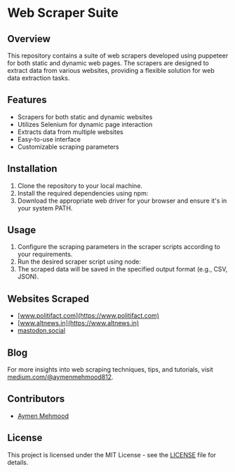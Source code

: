 # Web Scraper Suite 

## Overview
This repository contains a suite of web scrapers developed using puppeteer for both static and dynamic web pages. The scrapers are designed to extract data from various websites, providing a flexible solution for web data extraction tasks.

## Features
- Scrapers for both static and dynamic websites
- Utilizes Selenium for dynamic page interaction
- Extracts data from multiple websites
- Easy-to-use interface
- Customizable scraping parameters


## Installation
1. Clone the repository to your local machine.
2. Install the required dependencies using npm:
3. Download the appropriate web driver for your browser and ensure it's in your system PATH.

## Usage
1. Configure the scraping parameters in the scraper scripts according to your requirements.
2. Run the desired scraper script using node:
3. The scraped data will be saved in the specified output format (e.g., CSV, JSON).

## Websites Scraped
- [www.politifact.com](https://www.politifact.com)
- [www.altnews.in](https://www.altnews.in)
- [mastodon.social](https://mastodon.social/explore)

## Blog
For more insights into web scraping techniques, tips, and tutorials, visit [medium.com/@aymenmehmood812](https://medium.com/@aymenmehmood812/comprehensive-guide-to-web-scraping-with-puppeteer-unveiling-the-power-of-automation-374f01810e76).

## Contributors
- [Aymen Mehmood](https://github.com/ayemenn)

## License
This project is licensed under the MIT License - see the [LICENSE](LICENSE) file for details.